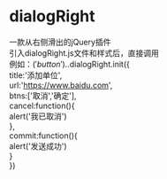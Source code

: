 # dialogRight
一款从右侧滑出的jQuery插件  
引入dialogRight.js文件和样式后，直接调用  
例如：$('button').$.dialogRight.init({  
        title:'添加单位',  
        url:'https://www.baidu.com',  
        btns:['取消','确定'],  
        cancel:function(){  
            alert('我已取消')  
        },  
        commit:function(){  
            alert('发送成功')  
        }  
})  
